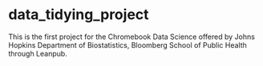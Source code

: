 # data_tidying_project
This is the first project for the Chromebook Data Science offered by Johns Hopkins Department of Biostatistics, Bloomberg School of Public Health through  Leanpub.
